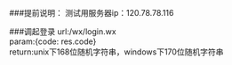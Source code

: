 ###提前说明：
测试用服务器ip：120.78.78.116

###调起登录
url:/wx/login.wx<br/>
param:{code: res.code}<br/>
return:unix下168位随机字符串，windows下170位随机字符串